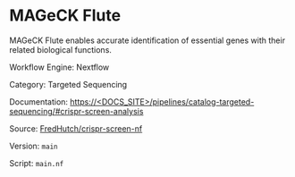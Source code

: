 # MAGeCK Flute

MAGeCK Flute enables accurate identification of essential genes with their related biological functions.


Workflow Engine: Nextflow


Category: Targeted Sequencing


Documentation: [https://<DOCS_SITE>/pipelines/catalog-targeted-sequencing/#crispr-screen-analysis](https://<DOCS_SITE>/pipelines/catalog-targeted-sequencing/#crispr-screen-analysis)


Source: [FredHutch/crispr-screen-nf](FredHutch/crispr-screen-nf)


Version: `main`


Script: `main.nf`
